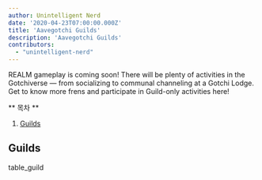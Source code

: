 ```yaml
---
author: Unintelligent Nerd
date: '2020-04-23T07:00:00.000Z'
title: 'Aavegotchi Guilds'
description: 'Aavegotchi Guilds'
contributors:
  - "unintelligent-nerd"
---
```


REALM gameplay is coming soon! There will be plenty of activities in the Gotchiverse — from socializing to communal channeling at a Gotchi Lodge. Get to know more frens and participate in Guild-only activities here!

<div class="contentsBox">

** 목차 **

<ol>
<li><a href=#guilds>Guilds</a></li>
</ol>

</div>

## Guilds

table_guild